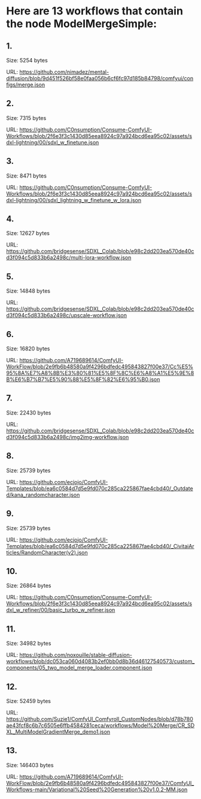 # Here are 13 workflows that contain the node ModelMergeSimple:

## 1. 

Size: 5254 bytes

URL: https://github.com/nimadez/mental-diffusion/blob/9d451f526bf58e0faa056b6cf6fc97d185b84798/comfyui/configs/merge.json

## 2. 

Size: 7315 bytes

URL: https://github.com/C0nsumption/Consume-ComfyUI-Workflows/blob/2f6e3f3c1430d85eea8924c97a924bcd6ea95c02/assets/sdxl-lightning/00/sdxl_w_finetune.json

## 3. 

Size: 8471 bytes

URL: https://github.com/C0nsumption/Consume-ComfyUI-Workflows/blob/2f6e3f3c1430d85eea8924c97a924bcd6ea95c02/assets/sdxl-lightning/00/sdxl_lightning_w_finetune_w_lora.json

## 4. 

Size: 12627 bytes

URL: https://github.com/bridgesense/SDXL_Colab/blob/e98c2dd203ea570de40cd3f094c5d833b6a2498c/multi-lora-workflow.json

## 5. 

Size: 14848 bytes

URL: https://github.com/bridgesense/SDXL_Colab/blob/e98c2dd203ea570de40cd3f094c5d833b6a2498c/upscale-workflow.json

## 6. 

Size: 16820 bytes

URL: https://github.com/A719689614/ComfyUI-WorkFlow/blob/2e9fb6b48580a9f4296bdfedc495843827f00e37/Cc%E5%95%8A%E7%A8%8B%E3%80%81%E5%8F%8C%E6%A8%A1%E5%9E%8B%E6%B7%B7%E5%90%88%E5%8F%82%E6%95%B0.json

## 7. 

Size: 22430 bytes

URL: https://github.com/bridgesense/SDXL_Colab/blob/e98c2dd203ea570de40cd3f094c5d833b6a2498c/img2img-workflow.json

## 8. 

Size: 25739 bytes

URL: https://github.com/ecjojo/ComfyUI-Templates/blob/ea6c0584d7d5e9fd070c285ca225867fae4cbd40/_Outdated/kana_randomcharacter.json

## 9. 

Size: 25739 bytes

URL: https://github.com/ecjojo/ComfyUI-Templates/blob/ea6c0584d7d5e9fd070c285ca225867fae4cbd40/_CivitaiArticles/RandomCharacter(v2).json

## 10. 

Size: 26864 bytes

URL: https://github.com/C0nsumption/Consume-ComfyUI-Workflows/blob/2f6e3f3c1430d85eea8924c97a924bcd6ea95c02/assets/sdxl_w_refiner/00/basic_turbo_w_refiner.json

## 11. 

Size: 34982 bytes

URL: https://github.com/noxouille/stable-diffusion-workflows/blob/dc053ca060d4083b2ef0bb0d8b36d46127540573/custom_components/05_two_model_merge_loader.component.json

## 12. 

Size: 52459 bytes

URL: https://github.com/Suzie1/ComfyUI_Comfyroll_CustomNodes/blob/d78b780ae43fcf8c6b7c6505e6ffb4584281ceca/workflows/Model%20Merge/CR_SDXL_MultiModelGradientMerge_demo1.json

## 13. 

Size: 146403 bytes

URL: https://github.com/A719689614/ComfyUI-WorkFlow/blob/2e9fb6b48580a9f4296bdfedc495843827f00e37/ComfyUI_Workflows-main/Variational%20Seed%20Generation%20v1.0.2-MM.json

